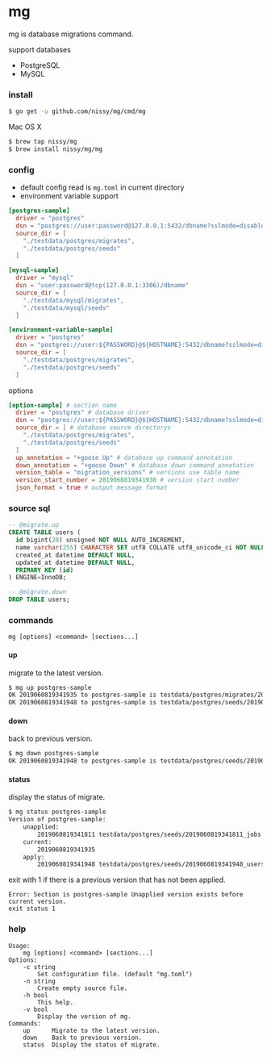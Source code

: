 # mg
mg is database migrations command.

support databases
- PostgreSQL
- MySQL

### install

```bash
$ go get -u github.com/nissy/mg/cmd/mg
```

Mac OS X
```bash
$ brew tap nissy/mg
$ brew install nissy/mg/mg
```

### config

- default config read is `mg.toml` in current directory
- environment variable support

```toml
[postgres-sample]
  driver = "postgres"
  dsn = "postgres://user:password@127.0.0.1:5432/dbname?sslmode=disable"
  source_dir = [
    "./testdata/postgres/migrates",
    "./testdata/postgres/seeds"
  ]

[mysql-sample]
  driver = "mysql"
  dsn = "user:password@tcp(127.0.0.1:3306)/dbname"
  source_dir = [
    "./testdata/mysql/migrates",
    "./testdata/mysql/seeds"
  ]

[environment-variable-sample]
  driver = "postgres"
  dsn = "postgres://user:${PASSWORD}@${HOSTNAME}:5432/dbname?sslmode=disable"
  source_dir = [
    "./testdata/postgres/migrates",
    "./testdata/postgres/seeds"
  ]
```

options

```toml
[option-sample] # section name
  driver = "postgres" # database driver
  dsn = "postgres://user:${PASSWORD}@${HOSTNAME}:5432/dbname?sslmode=disable" # database dsn
  source_dir = [ # database source directorys
    "./testdata/postgres/migrates",
    "./testdata/postgres/seeds"
  ]
  up_annotation = "+goose Up" # database up command annotation
  down_annotation = "+goose Down" # database down command annotation
  version_table = "migration_versions" # versions use table name
  version_start_number = 2019060819341936 # version start number
  json_format = true # output message format
```


### source sql

```sql
-- @migrate.up
CREATE TABLE users (
  id bigint(20) unsigned NOT NULL AUTO_INCREMENT,
  name varchar(255) CHARACTER SET utf8 COLLATE utf8_unicode_ci NOT NULL,
  created_at datetime DEFAULT NULL,
  updated_at datetime DEFAULT NULL,
  PRIMARY KEY (id)
) ENGINE=InnoDB;

-- @migrate.down
DROP TABLE users;
```

### commands

 `mg [options] <command> [sections...]`

#### up

migrate to the latest version.

```bash
$ mg up postgres-sample
OK 2019060819341935 to postgres-sample is testdata/postgres/migrates/2019060819341935_users.sql
OK 2019060819341948 to postgres-sample is testdata/postgres/seeds/2019060819341948_users.sql
```

#### down

back to previous version.

```bash
$ mg down postgres-sample
OK 2019060819341948 to postgres-sample is testdata/postgres/seeds/2019060819341948_users.sql
```

#### status

display the status of migrate.

```bash
$ mg status postgres-sample
Version of postgres-sample:
    unapplied:
        2019060819341811 testdata/postgres/seeds/2019060819341811_jobs.sql
    current:
        2019060819341935
    apply:
        2019060819341948 testdata/postgres/seeds/2019060819341948_users.sql
```

exit with 1 if there is a previous version that has not been applied.

```
Error: Section is postgres-sample Unapplied version exists before current version.
exit status 1
```

### help
```
Usage:
    mg [options] <command> [sections...]
Options:
    -c string
        Set configuration file. (default "mg.toml")
    -n string
        Create empty source file.
    -h bool
        This help.
    -v bool
        Display the version of mg.
Commands:
    up      Migrate to the latest version.
    down    Back to previous version.
    status  Display the status of migrate.
```
